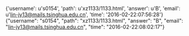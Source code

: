 {'username': u's0154', 'path': u'xz1133/1133.html', 'answer': u'B', 'email': u'lin-jy13@mails.tsinghua.edu.cn', 'time': '2016-02-22:07:56:28'}
{"username": "s0154", "path": "xz1133/1133.html", "answer": "B", "email": "lin-jy13@mails.tsinghua.edu.cn", "time": "2016-02-22:08:02:17"}